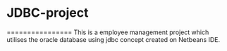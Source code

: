 # JDBC-project
================
This is a employee management project which utilises the oracle database using jdbc concept created on Netbeans IDE.
